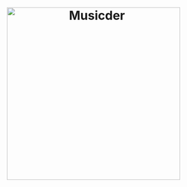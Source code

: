 <h1 align="center">

  <a href="https://github.com/Toxiclikith/Musicder"><img src="https://repository-images.githubusercontent.com/291051734/39ec7780-eab5-11ea-9f0a-d51066507425" alt="Musicder" width="400"></a>
</h1>

